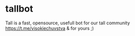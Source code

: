 # tallbot
Tall is a fast, opensource, usefull bot for our tall community https://t.me/visokiechuvstva &amp; for yours ;) 
